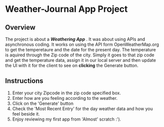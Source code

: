 # Weather-Journal App Project

## Overview
The project is about a __*Weathering App*__ . It was about using APIs and asynchronous coding.
It works on using the API form OpenWeatherMap.org to get the temperetaure and the date for the present day.
The temperature is aquired through the Zip code of the city. Simply it goes to that zip code and get the temperature data, assign it in our local server and then update the UI with it for the client to see on __clicking__ the Generate button.

## Instructions
1. Enter your city Zipcode in the zip code specified box.
2. Enter how are you feeling according to the weather.
3. Click on the 'Generate' button
4. Check the 'Most Recent Entry' for the day weather data and how you feel beside it.
5. Enjoy reviewing my first app from 'Almost' scratch :').
